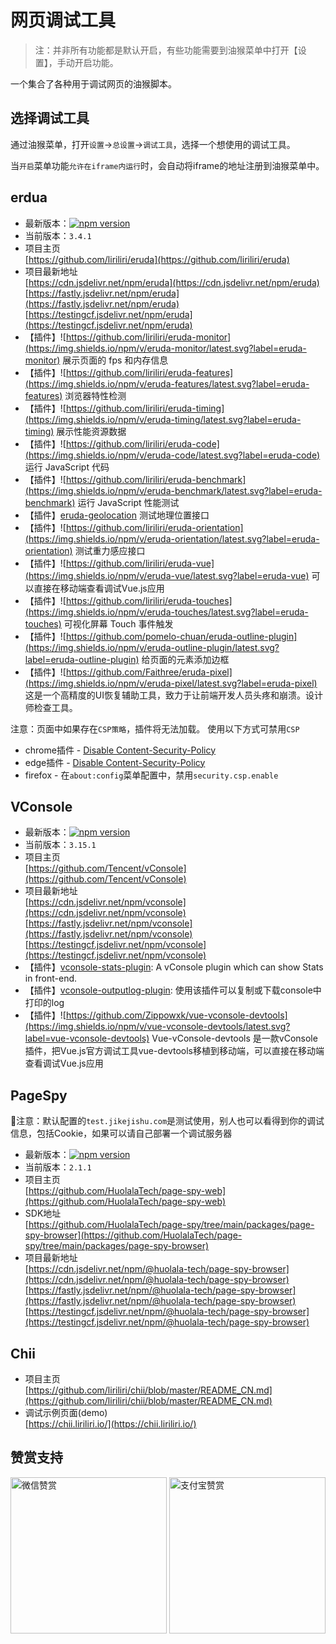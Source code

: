 # 网页调试工具

> 注：并非所有功能都是默认开启，有些功能需要到油猴菜单中打开【设置】，手动开启功能。
>

一个集合了各种用于调试网页的油猴脚本。

## 选择调试工具

通过油猴菜单，打开`设置`->`总设置`->`调试工具`，选择一个想使用的调试工具。

当`开启`菜单功能`允许在iframe内运行`时，会自动将iframe的地址注册到油猴菜单中。

## erdua

- 最新版本：[![npm version](https://img.shields.io/npm/v/eruda/latest.svg?label=eruda)](https://www.npmjs.com/package/eruda)
- 当前版本：`3.4.1`
- 项目主页<br>[https://github.com/liriliri/eruda](https://github.com/liriliri/eruda)
- 项目最新地址<br>[https://cdn.jsdelivr.net/npm/eruda](https://cdn.jsdelivr.net/npm/eruda)<br>[https://fastly.jsdelivr.net/npm/eruda](https://fastly.jsdelivr.net/npm/eruda)<br>[https://testingcf.jsdelivr.net/npm/eruda](https://testingcf.jsdelivr.net/npm/eruda)
- 【插件】![https://github.com/liriliri/eruda-monitor](https://img.shields.io/npm/v/eruda-monitor/latest.svg?label=eruda-monitor) 展示页面的 fps 和内存信息
- 【插件】![https://github.com/liriliri/eruda-features](https://img.shields.io/npm/v/eruda-features/latest.svg?label=eruda-features) 浏览器特性检测
- 【插件】![https://github.com/liriliri/eruda-timing](https://img.shields.io/npm/v/eruda-timing/latest.svg?label=eruda-timing) 展示性能资源数据
- 【插件】![https://github.com/liriliri/eruda-code](https://img.shields.io/npm/v/eruda-code/latest.svg?label=eruda-code) 运行 JavaScript 代码
- 【插件】![https://github.com/liriliri/eruda-benchmark](https://img.shields.io/npm/v/eruda-benchmark/latest.svg?label=eruda-benchmark) 运行 JavaScript 性能测试
- 【插件】[eruda-geolocation](https://github.com/WhiteSevs/eruda-geolocation) 测试地理位置接口
- 【插件】![https://github.com/liriliri/eruda-orientation](https://img.shields.io/npm/v/eruda-orientation/latest.svg?label=eruda-orientation) 测试重力感应接口
- 【插件】![https://github.com/liriliri/eruda-vue](https://img.shields.io/npm/v/eruda-vue/latest.svg?label=eruda-vue) 可以直接在移动端查看调试Vue.js应用
- 【插件】![https://github.com/liriliri/eruda-touches](https://img.shields.io/npm/v/eruda-touches/latest.svg?label=eruda-touches) 可视化屏幕 Touch 事件触发
- 【插件】![https://github.com/pomelo-chuan/eruda-outline-plugin](https://img.shields.io/npm/v/eruda-outline-plugin/latest.svg?label=eruda-outline-plugin) 给页面的元素添加边框
- 【插件】![https://github.com/Faithree/eruda-pixel](https://img.shields.io/npm/v/eruda-pixel/latest.svg?label=eruda-pixel) 这是一个高精度的UI恢复辅助工具，致力于让前端开发人员头疼和崩溃。设计师检查工具。

注意：页面中如果存在`CSP策略`，插件将无法加载。
使用以下方式可禁用`CSP`

- chrome插件 - [Disable Content-Security-Policy](https://chrome.google.com/webstore/detail/disable-content-security/ieelmcmcagommplceebfedjlakkhpden/)
- edge插件 - [Disable Content-Security-Policy](https://microsoftedge.microsoft.com/addons/detail/disable-contentsecurity/ecmfamimnofkleckfamjbphegacljmbp?hl=zh-CN)
- firefox - 在`about:config`菜单配置中，禁用`security.csp.enable`

## VConsole

- 最新版本：[![npm version](https://img.shields.io/npm/v/vconsole/latest.svg?label=vConsole)](https://www.npmjs.com/package/vconsole)
- 当前版本：`3.15.1`
- 项目主页<br>[https://github.com/Tencent/vConsole](https://github.com/Tencent/vConsole)
- 项目最新地址<br>[https://cdn.jsdelivr.net/npm/vconsole](https://cdn.jsdelivr.net/npm/vconsole)<br>[https://fastly.jsdelivr.net/npm/vconsole](https://fastly.jsdelivr.net/npm/vconsole)<br>[https://testingcf.jsdelivr.net/npm/vconsole](https://testingcf.jsdelivr.net/npm/vconsole)
- 【插件】[vconsole-stats-plugin](https://github.com/smackgg/vConsole-Stats): A vConsole plugin which can show Stats in front-end.
- 【插件】[vconsole-outputlog-plugin](https://github.com/sunlanda/vconsole-outputlog-plugin): 使用该插件可以复制或下载console中打印的log
- 【插件】![https://github.com/Zippowxk/vue-vconsole-devtools](https://img.shields.io/npm/v/vue-vconsole-devtools/latest.svg?label=vue-vconsole-devtools) Vue-vConsole-devtools 是一款vConsole插件，把Vue.js官方调试工具vue-devtools移植到移动端，可以直接在移动端查看调试Vue.js应用

## PageSpy

🎈注意：默认配置的`test.jikejishu.com`是测试使用，别人也可以看得到你的调试信息，包括Cookie，如果可以请自己部署一个调试服务器

- 最新版本：[![npm version](https://img.shields.io/npm/v/@huolala-tech/page-spy-browser?label=page-spy-browser)](https://www.npmjs.com/package/@huolala-tech/page-spy-browser)
- 当前版本：`2.1.1`
- 项目主页<br>[https://github.com/HuolalaTech/page-spy-web](https://github.com/HuolalaTech/page-spy-web)
- SDK地址<br>[https://github.com/HuolalaTech/page-spy/tree/main/packages/page-spy-browser](https://github.com/HuolalaTech/page-spy/tree/main/packages/page-spy-browser)
- 项目最新地址<br>[https://cdn.jsdelivr.net/npm/@huolala-tech/page-spy-browser](https://cdn.jsdelivr.net/npm/@huolala-tech/page-spy-browser)<br>[https://fastly.jsdelivr.net/npm/@huolala-tech/page-spy-browser](https://fastly.jsdelivr.net/npm/@huolala-tech/page-spy-browser)<br>[https://testingcf.jsdelivr.net/npm/@huolala-tech/page-spy-browser](https://testingcf.jsdelivr.net/npm/@huolala-tech/page-spy-browser)

## Chii

- 项目主页<br>[https://github.com/liriliri/chii/blob/master/README_CN.md](https://github.com/liriliri/chii/blob/master/README_CN.md)
- 调试示例页面(demo)<br>[https://chii.liriliri.io/](https://chii.liriliri.io/)

## 赞赏支持

<img src="https://fastly.jsdelivr.net/gh/WhiteSevs/TamperMonkeyScript/asset/img/wx_zsm.png" alt="微信赞赏" width="250" height="250">
<img src="https://fastly.jsdelivr.net/gh/WhiteSevs/TamperMonkeyScript/asset/img/zfb_skm.png" alt="支付宝赞赏" width="250" height="250">